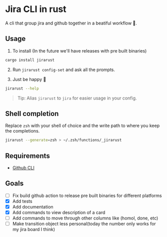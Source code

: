 # Jira CLI in rust

A cli that group jira and github together in a beatiful workflow 🦄.

## Usage

1. To install (In the future we'll have releases with pre built binaries)

```sh
cargo install jirarust
```

2. Run `jirarust config-set` and ask all the prompts.

3. Just be happy 🎉

```sh
jirarust --help
```

> Tip: Alias `jirarust` to `jira` for easier usage in your config.

## Shell completion

Replace `zsh` with your shell of choice and the write path to where you keep the completions.

```sh
jirarust --generate=zsh > ~/.zsh/functions/_jirarust
```

## Requirements

- [Github CLI](https://cli.github.com/)

## Goals

- [ ] Fix build github action to release pre built binaries for different platforms
- [X] Add tests
- [X] Add documentation
- [X] Add commands to view description of a card
- [ ] Add commands to move through other columns like (homol, done, etc)
- [ ] Make transition object less personal(today the number only works for my jira board I think)
